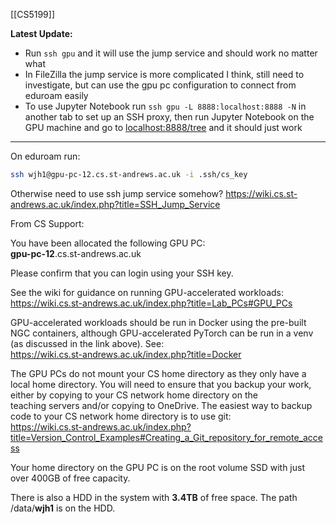 [[CS5199]]

**Latest Update:**
- Run `ssh gpu` and it will use the jump service and should work no matter what
- In FileZilla the jump service is more complicated I think, still need to investigate, but can use the gpu pc configuration to connect from eduroam easily
- To use Jupyter Notebook run `ssh gpu -L 8888:localhost:8888 -N` in another tab to set up an SSH proxy, then run Jupyter Notebook on the GPU machine and go to [localhost:8888/tree](localhost:8888/tree) and it should just work

----

On eduroam run:
```zsh
ssh wjh1@gpu-pc-12.cs.st-andrews.ac.uk -i .ssh/cs_key
```

Otherwise need to use ssh jump service somehow? 
https://wiki.cs.st-andrews.ac.uk/index.php?title=SSH_Jump_Service

From CS Support:

You have been allocated the following GPU PC:  
**gpu-pc-12**.cs.st-andrews.ac.uk  
  
Please confirm that you can login using your SSH key.  
  
See the wiki for guidance on running GPU-accelerated workloads:  
https://wiki.cs.st-andrews.ac.uk/index.php?title=Lab_PCs#GPU_PCs  
  
GPU-accelerated workloads should be run in Docker using the pre-built NGC containers, although GPU-accelerated PyTorch can be run in a venv (as discussed in the link above). See:  
https://wiki.cs.st-andrews.ac.uk/index.php?title=Docker  
  
The GPU PCs do not mount your CS home directory as they only have a local home directory. You will need to ensure that you backup your work, either by copying to your CS network home directory on the teaching servers and/or copying to OneDrive. The easiest way to backup code to your CS network home directory is to use git:  
https://wiki.cs.st-andrews.ac.uk/index.php?title=Version_Control_Examples#Creating_a_Git_repository_for_remote_access  
  
Your home directory on the GPU PC is on the root volume SSD with just over 400GB of free capacity.   
  
There is also a HDD in the system with **3.4TB** of free space. The path /data/**wjh1** is on the HDD.

